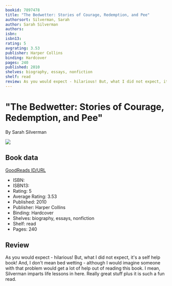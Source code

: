 ```yaml
---
bookid: 7897478
title: "The Bedwetter: Stories of Courage, Redemption, and Pee"
authorsort: Silverman, Sarah
author: Sarah Silverman
authors: 
isbn: 
isbn13: 
rating: 5
avgrating: 3.53
publisher: Harper Collins
binding: Hardcover
pages: 240
published: 2010
shelves: biography, essays, nonfiction
shelf: read
review: As you would expect - hilarious! But, what I did not expect, it's a self help book! And, I don't mean bed wetting - although I would imagine someone with that problem would get a lot of help out of reading this book. I mean, Silverman imparts life lessons in here. Really great stuff plus it is such a fun read.
---
```


# "The Bedwetter: Stories of Courage, Redemption, and Pee"

By Sarah Silverman

![](../../1269295414l/7897478.jpg)

## Book data

[GoodReads ID/URL](https://www.goodreads.com/book/show/7897478)

- ISBN: 
- ISBN13: 
- Rating: 5
- Average Rating: 3.53
- Published: 2010
- Publisher: Harper Collins
- Binding: Hardcover
- Shelves: biography, essays, nonfiction
- Shelf: read
- Pages: 240

## Review

As you would expect - hilarious! But, what I did not expect, it's a self help book! And, I don't mean bed wetting - although I would imagine someone with that problem would get a lot of help out of reading this book. I mean, Silverman imparts life lessons in here. Really great stuff plus it is such a fun read.

